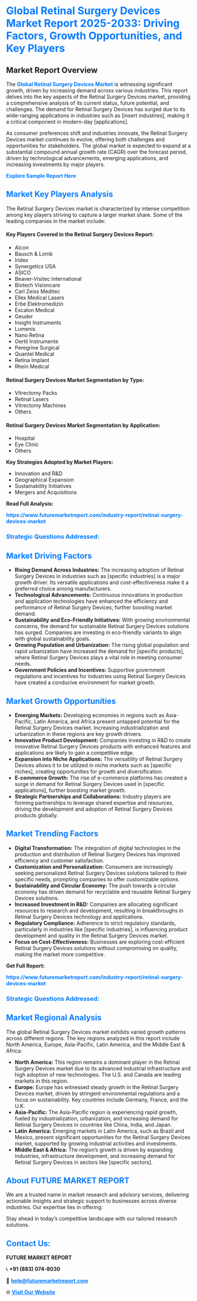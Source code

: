 <h1 style="color: #007BFF;">Global Retinal Surgery Devices Market Report 2025-2033: Driving Factors, Growth Opportunities, and Key Players</h1>

<section id="overview">
<h2>Market Report Overview</h2>
<p>The <a href="https://www.futuremarketreport.com/industry-report/retinal-surgery-devices-market" style="color: #007BFF; text-decoration: none;"><strong>Global Retinal Surgery Devices Market</strong></a> is witnessing significant growth, driven by increasing demand across various industries. This report delves into the key aspects of the Retinal Surgery Devices market, providing a comprehensive analysis of its current status, future potential, and challenges. The demand for Retinal Surgery Devices has surged due to its wide-ranging applications in industries such as [insert industries], making it a critical component in modern-day [applications].</p>
<p>As consumer preferences shift and industries innovate, the Retinal Surgery Devices market continues to evolve, offering both challenges and opportunities for stakeholders. The global market is expected to expand at a substantial compound annual growth rate (CAGR) over the forecast period, driven by technological advancements, emerging applications, and increasing investments by major players.</p>
</section>

<section id="overview">
<p><a href="https://www.futuremarketreport.com/request-sample/reportId=60092" style="color: #007BFF; text-decoration: none;"><strong>Explore Sample Report Here</strong></a></p>
</section>

<section id="key-players">
<h2 style="color: #007BFF;">Market Key Players Analysis</h2>
<p>The Retinal Surgery Devices market is characterized by intense competition among key players striving to capture a larger market share. Some of the leading companies in the market include:</p>
<h4>Key Players Covered in the Retinal Surgery Devices Report:</h4>
<ul><li>Alcon</li><li>Bausch &amp; Lomb</li><li>Iridex</li><li>Synergetics USA</li><li>ASICO</li><li>Beaver-Visitec International</li><li>Biotech Visioncare</li><li>Carl Zeiss Meditec</li><li>Ellex Medical Lasers</li><li>Erbe Elektromedizin</li><li>Escalon Medical</li><li>Geuder</li><li>Insight Instruments</li><li>Lumenis</li><li>Nano Retina</li><li>Oertli Instrumente</li><li>Peregrine Surgical</li><li>Quantel Medical</li><li>Retina Implant</li><li>Rhein Medical</li></ul>
<h4>Retinal Surgery Devices Market Segmentation by Type:</h4>
<ul><li>Vitrectomy Packs</li><li>Retinal Lasers</li><li>Vitrectomy Machines</li><li>Others</li></ul>

<h4>Retinal Surgery Devices Market Segmentation by Application:</h4>
<ul><li>Hospital</li><li>Eye Clinic</li><li>Others</li></ul>
<p><strong>Key Strategies Adopted by Market Players:</strong></p>
<ul>
<li>Innovation and R&D</li>
<li>Geographical Expansion</li>
<li>Sustainability Initiatives</li>
<li>Mergers and Acquisitions</li>
</ul>
</section>

<section>
<p><strong>Read Full Analysis: </strong></p><a href="https://www.futuremarketreport.com/industry-report/retinal-surgery-devices-market" style="color: #007BFF; text-decoration: none;"><strong>https://www.futuremarketreport.com/industry-report/retinal-surgery-devices-market</strong></a>
<h3 style="color: #007BFF;">Strategic Questions Addressed:</h3>
</section>

<section id="driving-factors">
<h2 style="color: #007BFF;">Market Driving Factors</h2>
<ul>
<li><strong>Rising Demand Across Industries:</strong> The increasing adoption of Retinal Surgery Devices in industries such as [specific industries] is a major growth driver. Its versatile applications and cost-effectiveness make it a preferred choice among manufacturers.</li>
<li><strong>Technological Advancements:</strong> Continuous innovations in production and application technologies have enhanced the efficiency and performance of Retinal Surgery Devices, further boosting market demand.</li>
<li><strong>Sustainability and Eco-Friendly Initiatives:</strong> With growing environmental concerns, the demand for sustainable Retinal Surgery Devices solutions has surged. Companies are investing in eco-friendly variants to align with global sustainability goals.</li>
<li><strong>Growing Population and Urbanization:</strong> The rising global population and rapid urbanization have increased the demand for [specific products], where Retinal Surgery Devices plays a vital role in meeting consumer needs.</li>
<li><strong>Government Policies and Incentives:</strong> Supportive government regulations and incentives for industries using Retinal Surgery Devices have created a conducive environment for market growth.</li>
</ul>
</section>

<section id="growth-opportunities">
<h2 style="color: #007BFF;">Market Growth Opportunities</h2>
<ul>
<li><strong>Emerging Markets:</strong> Developing economies in regions such as Asia-Pacific, Latin America, and Africa present untapped potential for the Retinal Surgery Devices market. Increasing industrialization and urbanization in these regions are key growth drivers.</li>
<li><strong>Innovative Product Development:</strong> Companies investing in R&D to create innovative Retinal Surgery Devices products with enhanced features and applications are likely to gain a competitive edge.</li>
<li><strong>Expansion into Niche Applications:</strong> The versatility of Retinal Surgery Devices allows it to be utilized in niche markets such as [specific niches], creating opportunities for growth and diversification.</li>
<li><strong>E-commerce Growth:</strong> The rise of e-commerce platforms has created a surge in demand for Retinal Surgery Devices used in [specific applications], further boosting market growth.</li>
<li><strong>Strategic Partnerships and Collaborations:</strong> Industry players are forming partnerships to leverage shared expertise and resources, driving the development and adoption of Retinal Surgery Devices products globally.</li>
</ul>
</section>

<section id="trending-factors">
<h2 style="color: #007BFF;">Market Trending Factors</h2>
<ul>
<li><strong>Digital Transformation:</strong> The integration of digital technologies in the production and distribution of Retinal Surgery Devices has improved efficiency and customer satisfaction.</li>
<li><strong>Customization and Personalization:</strong> Consumers are increasingly seeking personalized Retinal Surgery Devices solutions tailored to their specific needs, prompting companies to offer customizable options.</li>
<li><strong>Sustainability and Circular Economy:</strong> The push towards a circular economy has driven demand for recyclable and reusable Retinal Surgery Devices solutions.</li>
<li><strong>Increased Investment in R&D:</strong> Companies are allocating significant resources to research and development, resulting in breakthroughs in Retinal Surgery Devices technology and applications.</li>
<li><strong>Regulatory Compliance:</strong> Adherence to strict regulatory standards, particularly in industries like [specific industries], is influencing product development and quality in the Retinal Surgery Devices market.</li>
<li><strong>Focus on Cost-Effectiveness:</strong> Businesses are exploring cost-efficient Retinal Surgery Devices solutions without compromising on quality, making the market more competitive.</li>
</ul>
</section>

<section>
<p><strong>Get Full Report: </strong></p><a href="https://www.futuremarketreport.com/industry-report/retinal-surgery-devices-market" style="color: #007BFF; text-decoration: none;"><strong>https://www.futuremarketreport.com/industry-report/retinal-surgery-devices-market</strong></a>
<h3 style="color: #007BFF;">Strategic Questions Addressed:</h3>
</section>


<section id="regional-analysis">
<h2 style="color: #007BFF;">Market Regional Analysis</h2>
<p>The global Retinal Surgery Devices market exhibits varied growth patterns across different regions. The key regions analyzed in this report include North America, Europe, Asia-Pacific, Latin America, and the Middle East & Africa:</p>
<ul>
<li><strong>North America:</strong> This region remains a dominant player in the Retinal Surgery Devices market due to its advanced industrial infrastructure and high adoption of new technologies. The U.S. and Canada are leading markets in this region.</li>
<li><strong>Europe:</strong> Europe has witnessed steady growth in the Retinal Surgery Devices market, driven by stringent environmental regulations and a focus on sustainability. Key countries include Germany, France, and the U.K.</li>
<li><strong>Asia-Pacific:</strong> The Asia-Pacific region is experiencing rapid growth, fueled by industrialization, urbanization, and increasing demand for Retinal Surgery Devices in countries like China, India, and Japan.</li>
<li><strong>Latin America:</strong> Emerging markets in Latin America, such as Brazil and Mexico, present significant opportunities for the Retinal Surgery Devices market, supported by growing industrial activities and investments.</li>
<li><strong>Middle East & Africa:</strong> The region’s growth is driven by expanding industries, infrastructure development, and increasing demand for Retinal Surgery Devices in sectors like [specific sectors].</li>
</ul>
</section>

<footer>
<h2 style="color: #007BFF;">About FUTURE MARKET REPORT</h2>
<p>We are a trusted name in market research and advisory services, delivering actionable insights and strategic support to businesses across diverse industries. Our expertise lies in offering:</p>

<p>Stay ahead in today’s competitive landscape with our tailored research solutions.</p>

<h2 style="color: #007BFF;">Contact Us:</h2>
<p><strong>FUTURE MARKET REPORT</strong></p>
<p>📞 <strong>+91 (883) 074-8030</strong></p>
<p>📧 <strong><a href="mailto:help@futuremarketreport.com" style="color: #007BFF;">help@futuremarketreport.com</a></strong></p>
<p>🌐 <strong><a href="https://www.futuremarketreport.com/" style="color: #007BFF;">Visit Our Website</a></strong></p>
</footer>